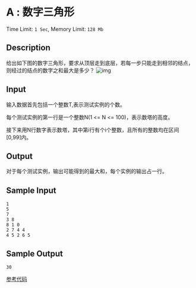 # A : 数字三角形

Time Limit: `1 Sec`,   Memory Limit: `128 Mb`

## Description

给出如下图的数字三角形，要求从顶层走到底层，若每一步只能走到相邻的结点，则经过的结点的数字之和最大是多少？ ![img](https://images1.tqwba.com/20200930/fopfndh4huk.png)

## Input

输入数据首先包括一个整数T,表示测试实例的个数。

每个测试实例的第一行是一个整数N(1 <= N <= 100)，表示数塔的高度。

接下来用N行数字表示数塔，其中第i行有个i个整数，且所有的整数均在区间[0,99]内。

## Output

对于每个测试实例，输出可能得到的最大和，每个实例的输出占一行。

## Sample Input

```
1
5
7
3 8
8 1 0 
2 7 4 4
4 5 2 6 5
```

## Sample Output

```
30
```

[参考代码](../Solution/A.cpp)